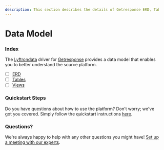 ```yaml
---
description: This section describes the details of Getresponse ERD, Tables, and Views.
---
```


# Data Model

### Index

The  [Lyftrondata](https://www.lyftrondata.com/) driver for [Getresponse](https://www.lyftrondata.com/integration/marketing-analytics/getresponse/ ) provides a data model that enables you to better understand the source platform.

* [ ] [ERD](erd.md)
* [ ] [Tables](tables.md)
* [ ] [Views](views.md)

### Quickstart Steps

Do you have questions about how to use the platform? Don't worry; we've got you covered. Simply follow the quickstart instructions [here](../README.md).


### Questions? <a href="#questions" id="questions"></a>

We're always happy to help with any other questions you might have! [Set up a meeting with our experts](https://www.lyftrondata.com/book-a-meeting/).

